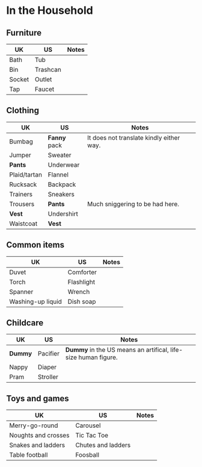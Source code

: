 # In the Household

## Furniture

UK  | US  | Notes
--- | --- | ---
Bath | Tub |
Bin | Trashcan |
Socket | Outlet |
Tap | Faucet |


## Clothing

UK  | US  | Notes
--- | --- | ---
Bumbag | **Fanny** pack | It does not translate kindly either way.
Jumper | Sweater |
**Pants** | Underwear |
Plaid/tartan | Flannel |
Rucksack | Backpack |
Trainers | Sneakers |
Trousers | **Pants** | Much sniggering to be had here.
**Vest** | Undershirt |
Waistcoat | **Vest** |


## Common items

UK  | US  | Notes
--- | --- | ---
Duvet | Comforter |
Torch | Flashlight |
Spanner | Wrench |
Washing-up liquid | Dish soap |


## Childcare

UK  | US  | Notes
--- | --- | ---
**Dummy** | Pacifier | **Dummy** in the US means an artifical, life-size human figure.
Nappy | Diaper |
Pram | Stroller |


## Toys and games

UK  | US  | Notes
--- | --- | ---
Merry-go-round | Carousel |
Noughts and crosses | Tic Tac Toe |
Snakes and ladders | Chutes and ladders
Table football | Foosball |
